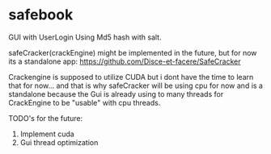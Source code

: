 # safebook

GUI with UserLogin Using Md5 hash with salt.

safeCracker(crackEngine) might be implemented in the future, but for now its a standalone app: https://github.com/Disce-et-facere/SafeCracker

Crackengine is supposed to utilize CUDA but i dont have the time to learn that for now... and that is why safeCracker will be using cpu for now and is a standalone because the Gui is already using to many threads for CrackEngine to be "usable" with cpu threads.

TODO's for the future:
1. Implement cuda
2. Gui thread optimization
